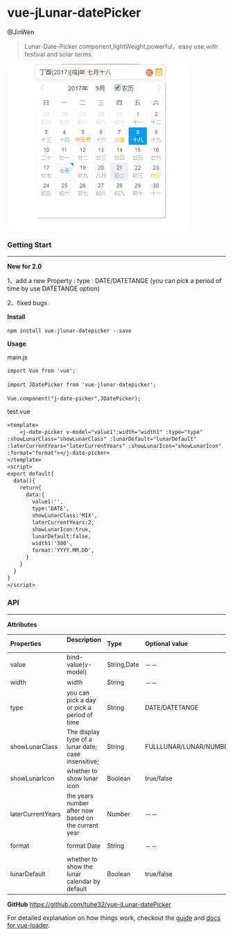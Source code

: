 # vue-jLunar-datePicker
@JinWen

> Lunar-Date-Picker component,lightWeight,powerful，easy use,with festival and solar terms.


![demo](./static/DEMO.png)


### Getting Start

---


**New for 2.0**

1、add a new Property : 
  type : DATE/DATETANGE (you can pick a period of time by use  DATETANGE option)
  
2、fixed bugs  

**Install**

`npm install vue-jlunar-datepicker --save`

**Usage**

main.js

```vue
import Vue from 'vue';

import JDatePicker from 'vue-jlunar-datepicker';

Vue.component("j-date-picker",JDatePicker);

```

test.vue

```vue
<template>
	<j-date-picker v-model="value1":width="width1" :type="type" :showLunarClass="showLunarClass" :lunarDefault="lunarDefault" :laterCurrentYears="laterCurrentYears" :showLunarIcon="showLunarIcon" :format="format"></j-date-picker>
</template>
<script>
export default{
  data(){
    return{
      data:{
        value1:'',
        type:'DATE',
        showLunarClass:'MIX',
        laterCurrentYears:2,
        showLunarIcon:true,
        lunarDefault:false,
        width1:'300',
        format:'YYYY.MM.DD',
      }
    }
  }
}
</script>
```


### API

---

**Attributes**

| Properties      | Description                      | Type      |  Optional value       | Default value         |
| :---------------- | :--------------------------------------- | :------      | :------------ | :------------ |
| value             | bind-value(v-model)                      | String,Date  | －－          | －－            |
| width             | width                                      | String      | －－            | 200px/200         |
| type              |you can pick a day or pick a period of time | String     | DATE/DATETANGE      | DATE         |
| showLunarClass    | The display type of a lunar date; case insensitive;      | String  | FULLLUNAR/LUNAR/NUMBER/MIX|  NUMBER|
| showLunarIcon       | whether to show lunar icon           | Boolean       | true/false     | false        |
| laterCurrentYears   | the years number after now  based on the current year | Number     | －－            | 2            |
| format           | format Date | String       | －－            | YYYY-MM-DD   |
| lunarDefault      | whether to show the lunar calendar by default  | Boolean     | true/false      | false         |

**GitHub**
https://github.com/tuhe32/vue-jLunar-datePicker

For detailed explanation on how things work, checkout the [guide](http://vuejs-templates.github.io/webpack/) and [docs for vue-loader](http://vuejs.github.io/vue-loader).
